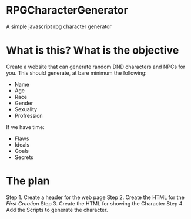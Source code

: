 # RPGCharacterGenerator
A simple javascript rpg character generator

# What is this?  What is the objective
Create a website that can generate random DND characters and NPCs for you.
This should generate, at bare minimum the following:
- Name
- Age
- Race
- Gender
- Sexuality
- Profression

If we have time:
- Flaws
- Ideals
- Goals
- Secrets



# The plan

Step 1. Create a header for the web page
Step 2. Create the HTML for the *First Creation*
Step 3. Create the HTML for showing the Character
Step 4. Add the Scripts to generate the character.

